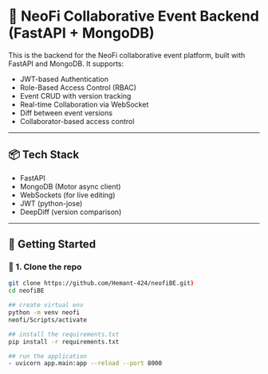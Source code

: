 # 🚀 NeoFi Collaborative Event Backend (FastAPI + MongoDB)

This is the backend for the NeoFi collaborative event platform, built with FastAPI and MongoDB. It supports:

- JWT-based Authentication
- Role-Based Access Control (RBAC)
- Event CRUD with version tracking
- Real-time Collaboration via WebSocket
- Diff between event versions
- Collaborator-based access control

---

## 📦 Tech Stack

- FastAPI
- MongoDB (Motor async client)
- WebSockets (for live editing)
- JWT (python-jose)
- DeepDiff (version comparison)

---

## 🚀 Getting Started

### 🔧 1. Clone the repo

```bash
git clone https://github.com/Hemant-424/neofiBE.git)
cd neofiBE

## create virtual env
python -m venv neofi
neofi/Scripts/activate

## install the requirements.txt
pip install -r requirements.txt

## run the application
- uvicorn app.main:app --reload --port 8000

